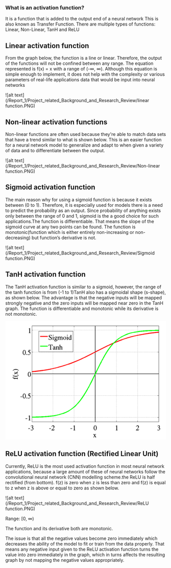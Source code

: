 ### What is an activation function? 
It is a function that is added to the output end of a neural network 
This is also known as Transfer Function. 
There are multiple types of functions: Linear, Non-Linear, TanH and ReLU

## Linear activation function
From the graph below, the function is a line or linear. Therefore, the output of the functions will not be confined between any range. The equation represented is  f(x) = x with a range of (-∞, ∞). Although this equation is simple enough to implement, it does not help with the complexity or various parameters of real-life applications data that would be input into neural networks

![alt text](/Report_1/Project_related_Background_and_Research_Review/linear function.PNG) 

## Non-linear activation functions 

Non-linear functions are often used because they're able to match data sets that have a trend similar to what is shown below. This is an easier function for a neural network model to generalize and adapt to when given a variety of data and to differentiate between the output. 

![alt text](/Report_1/Project_related_Background_and_Research_Review/Non-linear function.PNG) 

## Sigmoid activation function

The main reason why for using a sigmoid function is because it exists between (0 to 1). Therefore, it is especially used for models there is a need to predict the probability as an output. Since probability of anything exists only between the range of 0 and 1, sigmoid is the a good choice for such applications.The function is differentiable. That means the slope of the sigmoid curve at any two points can be found.
The function is monotonic(function which is either entirely non-increasing or non-decreasing) but function’s derivative is not. 

![alt text](/Report_1/Project_related_Background_and_Research_Review/Sigmoid function.PNG) 

## TanH activation function

The TanH activation function is similar to a sigmoid, however, the range of the tanh function is from (-1 to 1)TanH also has a sigmoidal shape (s-shape), as shown below. The advantage is that the negative inputs will be mapped strongly negative and the zero inputs will be mapped near zero in the TanH graph. The function is differentiable
and monotonic while its derivative is not monotonic.

![alt text](/Report_1/Project_related_Background_and_Research_Review/TanH_Function.PNG) 

## ReLU activation function (Rectified Linear Unit)

Currently, ReLU is the most used activation function in most neural network applications, because a large amount of these of neural networks follow the convolutional neural network (CNN) modelling scheme.the ReLU is half rectified (from bottom). f(z) is zero when z is less than zero and f(z) is equal to z when z is above or equal to zero as shown below. 

![alt text](/Report_1/Project_related_Background_and_Research_Review/ReLU function.PNG) 

Range: [0, ∞)

The function and its derivative both are monotonic.

The issue is that all the negative values become zero immediately which decreases the ability of the model to fit or train from the data properly. That means any negative input given to the ReLU activation function turns the value into zero immediately in the graph, which in turns affects the resulting graph by not mapping the negative values appropriately.